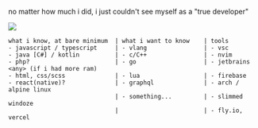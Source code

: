 no matter how much i did, i just couldn't see myself as a "true developer"

<img src='https://discord.c99.nl/widget/theme-4/448046610723766273.png'>

```
what i know, at bare minimum  | what i want to know    | tools
- javascript / typescript     | - vlang                | - vsc
- java [C#] / kotlin          | - c/C++                | - nvim
- php?                        | - go                   | - jetbrains <any> (if i had more ram)
- html, css/scss              | - lua                  | - firebase
- react(native)?              | - graphql              | - arch / alpine linux
                              | - something...         | - slimmed windoze
                              |                        | - fly.io, vercel
```
